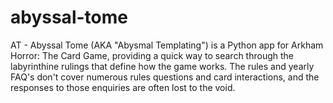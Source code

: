 # abyssal-tome
AT - Abyssal Tome (AKA "Abysmal Templating") is a Python app for Arkham Horror: The Card Game, providing a quick way to search through the labyrinthine rulings that define how the game works. The rules and yearly FAQ's don't cover numerous rules questions and card interactions, and the responses to those enquiries are often lost to the void.
